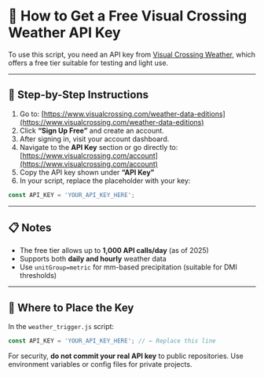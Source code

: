 
# 🔑 How to Get a Free Visual Crossing Weather API Key

To use this script, you need an API key from [Visual Crossing Weather](https://www.visualcrossing.com/), which offers a free tier suitable for testing and light use.

---

## 📝 Step-by-Step Instructions

1. Go to: [https://www.visualcrossing.com/weather-data-editions](https://www.visualcrossing.com/weather-data-editions)
2. Click **“Sign Up Free”** and create an account.
3. After signing in, visit your account dashboard.
4. Navigate to the **API Key** section or go directly to: [https://www.visualcrossing.com/account](https://www.visualcrossing.com/account)
5. Copy the API key shown under **“API Key”**
6. In your script, replace the placeholder with your key:

```javascript
const API_KEY = 'YOUR_API_KEY_HERE';
```

---

## 📋 Notes

- The free tier allows up to **1,000 API calls/day** (as of 2025)
- Supports both **daily and hourly** weather data
- Use `unitGroup=metric` for mm-based precipitation (suitable for DMI thresholds)

---

## 📂 Where to Place the Key

In the `weather_trigger.js` script:

```javascript
const API_KEY = 'YOUR_API_KEY_HERE'; // ← Replace this line
```

For security, **do not commit your real API key** to public repositories. Use environment variables or config files for private projects.
